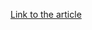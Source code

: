 [Link to the article](https://www.welivesecurity.com/en/eset-research/hotpage-story-signed-vulnerable-ad-injecting-driver/)

